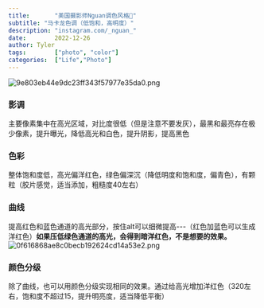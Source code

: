 ```yaml
---
title:       "美国摄影师Nguan调色风格🎀"
subtitle: "马卡龙色调（低饱和，高明度）"
description: "instagram.com/_nguan_"
date:        2022-12-26
author: Tyler
tags:        ["photo", "color"]
categories:  ["Life","Photo"]
---
```

![9e803eb44e9dc23ff343f57977e35da0.png](https://s1.imagehub.cc/images/2022/12/26/9e803eb44e9dc23ff343f57977e35da0.png)
### 影调
主要像素集中在高光区域，对比度很低（但是注意不要发灰），最黑和最亮存在极少像素，提升曝光，降低高光和白色，提升阴影，提高黑色
### 色彩
整体饱和度低，高光偏洋红色，绿色偏深沉（降低明度和饱和度，偏青色），有颗粒（胶片感觉，适当添加，粗糙度40左右）
### 曲线
提高红色和蓝色通道的高光部分，按住alt可以细微提高---（红色加蓝色可以生成洋红色）**如果压低绿色通道的高光，会得到暗洋红色，不是想要的效果。**
![0f616868ae8c0becb192624cd14a53e2.png](https://s1.imagehub.cc/images/2022/12/26/0f616868ae8c0becb192624cd14a53e2.png)
### 颜色分级
除了曲线，也可以用颜色分级实现相同的效果。通过给高光增加洋红色（320左右，饱和度不超过15，提升明亮度，适当降低平衡）

